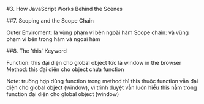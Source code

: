 #3. How JavaScript Works Behind the Scenes

##7. Scoping and the Scope Chain

Outer Enviroment: là vùng phạm vi bên ngoài hàm
Scope chain: và vùng phạm vi bên trong hàm và ngoài hàm

##8. The 'this' Keyword

Function: this đại diện cho global object tức là window in the browser
Method: this đại diện cho object chứa function

Note: trường hợp dùng function trong method thì this thuộc function vẫn đại điện cho global object (window),
vì trình duyệt vẫn luôn hiểu this nằm trong function đại diện cho global object (window)


